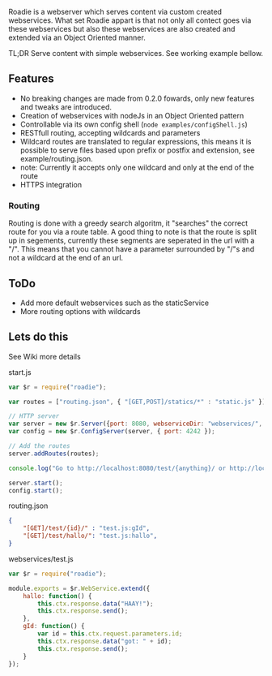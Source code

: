 Roadie is a webserver which serves content via custom created webservices.
What set Roadie appart is that not only all contect goes via these webservices but also these webservices are also created and extended via an Object Oriented manner.

TL;DR
Serve content with simple webservices. See working example bellow.

## Features
 - No breaking changes are made from 0.2.0 fowards, only new features and tweaks are introduced.
 - Creation of webservices with nodeJs in an Object Oriented pattern
 - Controllable via its own config shell (`node examples/configShell.js`)
 - RESTfull routing, accepting wildcards and parameters
  - Wildcard routes are translated to regular expressions, this means it is possible to serve files based upon prefix or postfix and extension, see example/routing.json. 
  - note: Currently it accepts only one wildcard and only at the end of the route
 - HTTPS integration

### Routing
Routing is done with a greedy search algoritm, it "searches" the correct route for you via a route
 table. A good thing to note is that the route is split up in segements, 
 currently these segments are seperated in the url with a "/". This means
 that you cannot have a parameter surrounded by "/"s and not a wildcard at the 
 end of an url.  


## ToDo
 - Add more default webservices such as the staticService
 - More routing options with wildcards

## Lets do this
See Wiki more details

start.js
```javascript
var $r = require("roadie");

var routes = ["routing.json", { "[GET,POST]/statics/*" : "static.js" }]

// HTTP server
var server = new $r.Server({port: 8080, webserviceDir: "webservices/", root: __dirname  });
var config = new $r.ConfigServer(server, { port: 4242 });

// Add the routes
server.addRoutes(routes);

console.log("Go to http://localhost:8080/test/{anything}/ or http://localhost:8080/statics/test.html");

server.start();
config.start();
```
routing.json
```json
{
    "[GET]/test/{id}/" : "test.js:gId",
    "[GET]/test/hallo/": "test.js:hallo",
}
```
webservices/test.js
```javascript
var $r = require("roadie");

module.exports = $r.WebService.extend({
    hallo: function() { 
        this.ctx.response.data("HAAY!");
        this.ctx.response.send();
    },
    gId: function() {
        var id = this.ctx.request.parameters.id;
        this.ctx.response.data("got: " + id);
        this.ctx.response.send();
    }
});
```